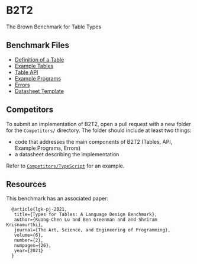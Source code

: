 # B2T2

The Brown Benchmark for Table Types

## Benchmark Files

- [Definition of a Table](WhatIsATable.md)
- [Example Tables](ExampleTables.md)
- [Table API](TableAPI.md)
- [Example Programs](ExamplePrograms.md)
- [Errors](Errors.md)
- [Datasheet Template](Datasheet.md)

## Competitors

To submit an implementation of B2T2, open a pull request with a new folder for
the `Competitors/` directory. The folder should include at least two things:

- code that addresses the main components of B2T2 (Tables, API, Example Programs, Errors)
- a datasheet describing the implementation

Refer to [`Competitors/TypeScript`](Competitors/TypeScript) for an example.

## Resources

This benchmark has an associated paper:

```
  @article{lgk-pj-2021,
   title={Types for Tables: A Language Design Benchmark},
   author={Kuang-Chen Lu and Ben Greenman and and Shriram Krisnamurthi},
   journal={The Art, Science, and Engineering of Programming},
   volume={6},
   number={2},
   numpages={26},
   year={2021}
  }
```

